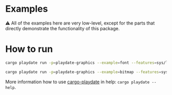 # Examples

⚠️ All of the examples here are very low-level, except for the parts that directly demonstrate the functionality of this package.


# How to run

```bash
cargo playdate run -p=playdate-graphics --example=font --features=sys/lang-items,sys/entry-point

cargo playdate run -p=playdate-graphics --example=bitmap --features=sys/lang-items,sys/entry-point
```

More information how to use [cargo-playdate][] in help: `cargo playdate --help`.



[cargo-playdate]: https://crates.io/crates/cargo-playdate
